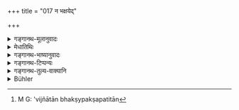 +++
title = "017 न भक्षयेद्"

+++

<details><summary>गङ्गानथ-मूलानुवादः</summary>

He shall not eat solitary animals, nor unknown beasts and birds, even though indicated among those fit to be eaten; nor any five-nailed animals.—(17).
</details>

<details><summary>मेधातिथिः</summary>

**एकचराः** सर्पोलूकादय एकाकिनश् चरन्ति । **अज्ञातान्** नामतो जातिविशेषतश् च । **मृगद्विजान्** । मृगाः पक्षिणश् च न भक्ष्याः । **भक्ष्येष्व् अपि समुद्दिष्टान्** । ये प्रतिषिद्धास् ते ताद्रूप्ये असति भक्ष्यतां प्राप्ताः समुद्दिष्टा इव भवन्ति । न तु भक्ष्याणां समुद्देशो ऽस्ति । परिहर्तव्यतया विशेषतो ऽविज्ञाता भक्ष्य्पक्षपतिता[^४५] भक्ष्येष्व् अपि समुद्दिष्टा इत्य् एवम् उच्यन्ते । **पञ्चनखाश्** च वानरशृगालादयः । **सर्व**ग्रहणं पादपूरणार्थम् ॥ ५.१७ ॥


[^४५]:
     M G: 'vijñātān bhakṣypakṣapatitān
</details>

<details><summary>गङ्गानथ-भाष्यानुवादः</summary>

‘*Solitary*’—those animals that move about singly (not in herds); such as serpents, owls and the like.

‘*Unknown*’—as regards *name* and *kind*.

‘*Beasts and birds*;’—neither beasts nor birds are fit to be taken.

‘*Even though indicated among those fit to be eaten*’—Those that are not actually forbidden are, to that extent, regarded as fit to be eaten; and hence indirectly ‘indicated’ as such. In reality, there is no direct indication of those fit to be eaten. Those that are not specially recognised as to be avoided come to be regarded as fit to be eaten; and these are spoken of as ‘*indicated as fit to be eaten*’.

‘*Fire-nailed animals*:’—*e.g*. the Monkey, the Jackal and the like.

‘*Any*’—has been added for filling up the metre.—(17)
</details>

<details><summary>गङ्गानथ-टिप्पन्यः</summary>

This verse is quoted in *Vīramitrodaya* (Āhnika, p. 544), which adds the following notes:—‘*Ekacara*’ are those animals which, as a rule, roam about alone, such for instance as serpents;—‘*ajñātāḥ*’—whose name and species are unknown, *i.e*., one should not eat unknown animals which, though not falling under any species either generally or specifically prohibited, are understood by implication to be included under those that are permitted;—nor should one eat any five-nailed animals, with the exception of the *śaśaka* and the rest (enumerated in the next verse).
</details>

<details><summary>गङ्गानथ-तुल्य-वाक्यानि</summary>

**(verses 5.17-18)  
**

*Gautama* (17-27).—‘Five-nailed animals should not be eaten, excepting
the hedge-hog, the hare, the porcupine, the iguana, the rhinoceros and the tortoise.’

*Baudhāyana* (1.12-5).—‘Five five-nailed animals may be eaten—*viz*.,
the porcupine, the iguana, the hare, the hedge-hog, the tortoise and the rhinoceros, except (perhaps) the rhinoceros.’

*Āpastamba* (1.17-37).—‘Five-nailed animals should not be eaten,
excepting the iguana, the tortoise, the porcupine, the rhinoceros, the hare and the *Putīkaśa*.’

*Vaśiṣṭha* (14.39, 40, 44, 47).—‘Among five-nailed animals, the
porcupine, the hedge-hog, the hare, the tortoise and the iguana may he eaten; among domestic animals, those having only one row of teeth, except the camel; those not mentioned as fit for eating should not be eaten; regarding the wild boar and the rhinoceros, there are conflicting opinions.’

*Viṣṇu* (51.6, 26, 27).—‘On eating the flesh of five-nailed
animals,—except the hare, the porcupine, the hedge-hog, the rhinoceros and the tortoise,—one should fast seven days; on eating the flesh of the ass, the camel and the crow, one should perform the *Cāndrāyana*,—also on eating unknown flesh, or flesh from the slaughter-house, or dried flesh.’

*Yājñavalkya* (1.174, 177).—‘Unknown animals and birds, flesh from the
slaughter-house and dried flesh (should not be eaten). Among five-nailed animals, the following may be eaten: the porcupine, the hedge-hog, the alligator, the tortoise and the have.’

*Devala* (Vīramitrodaya-Āhnika, p. 543).—‘Among animals, the following
should not be eaten: the cow, the camel, the ass, the horse, the elephant, the lion, the leopard, the bear, the *Śarubha*, serpents and boa constrictors, the rat, the mouse, the cat, the mongoose, the village-hog, the dog, the jackal, the tiger, the black-faced monkey, the man and the monkey.’
</details>

<details><summary>Bühler</summary>

017	Let him not eat solitary or unknown beasts and birds, though they may fall under (the categories of) eatable (creatures), nor any five-toed (animals).
</details>
